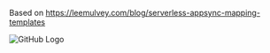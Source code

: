 Based on https://leemulvey.com/blog/serverless-appsync-mapping-templates

![GitHub Logo](https://user-images.githubusercontent.com/5181914/70322062-f82de980-1820-11ea-8374-3f33a640bee2.png)
